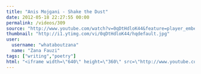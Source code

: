 ```yaml
---
title: "Anis Mojgani - Shake the Dust"
date: 2012-05-18 22:27:55 00:00
permalink: /videos/309
source: "http://www.youtube.com/watch?v=0qDtHdloK44&feature=player_embedded"
thumbnail: "http://i1.ytimg.com/vi/0qDtHdloK44/hqdefault.jpg"
user:
  username: "whataboutzana"
  name: "Zana Fauzi"
tags: ["writing","poetry"]
html: "<iframe width=\"640\" height=\"360\" src=\"http://www.youtube.com/embed/0qDtHdloK44?wmode=transparent&fs=1&feature=oembed\" frameborder=\"0\" allowfullscreen></iframe>"
---
```


